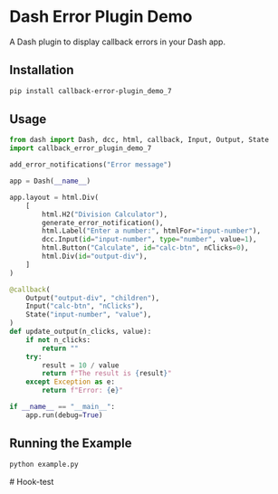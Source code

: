 # Dash Error Plugin Demo

A Dash plugin to display callback errors in your Dash app.

## Installation

```bash
pip install callback-error-plugin_demo_7
```

## Usage

```python
from dash import Dash, dcc, html, callback, Input, Output, State
import callback_error_plugin_demo_7

add_error_notifications("Error message")

app = Dash(__name__)

app.layout = html.Div(
    [
        html.H2("Division Calculator"),
        generate_error_notification(),
        html.Label("Enter a number:", htmlFor="input-number"),
        dcc.Input(id="input-number", type="number", value=1),
        html.Button("Calculate", id="calc-btn", nClicks=0),
        html.Div(id="output-div"),
    ]
)

@callback(
    Output("output-div", "children"),
    Input("calc-btn", "nClicks"),
    State("input-number", "value"),
)
def update_output(n_clicks, value):
    if not n_clicks:
        return ""
    try:
        result = 10 / value
        return f"The result is {result}"
    except Exception as e:
        return f"Error: {e}"

if __name__ == "__main__":
    app.run(debug=True)
```

## Running the Example

```bash
python example.py
```
#   H o o k - t e s t  
 